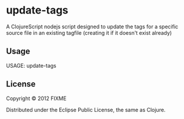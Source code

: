 # update-tags

A ClojureScript nodejs script designed to update the tags for a specific source file in an existing tagfile (creating it if it doesn't exist already)

## Usage

USAGE: update-tags <tag-file> <src-file>

## License

Copyright © 2012 FIXME

Distributed under the Eclipse Public License, the same as Clojure.
